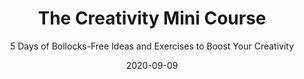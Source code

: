---
title: "The Creativity Mini Course"
subtitle: "5 Days of Bollocks-Free Ideas and Exercises to Boost Your Creativity"
description: "This mini-course covers what creativity is, how it works, and how you can use it—all in a short and fun way."
external_url: https://ttkb.me/cmc
date: "2020-09-09"
image: "img/cmc-thumbnail.jpg"
background_color: "#ffd400"
categories: ['Creativity']
tags: ['exercises', 'free']
priority: 9
popular: true
---